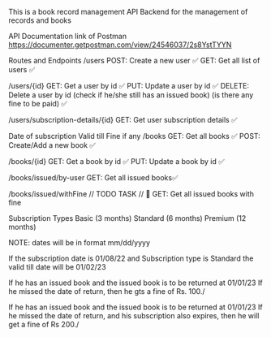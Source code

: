 This is a book record management API Backend for the management of records and books

API Documentation link of Postman
https://documenter.getpostman.com/view/24546037/2s8YstTYYN

Routes and Endpoints
/users
POST: Create a new user ✅ GET: Get all list of users ✅

/users/{id}
GET: Get a user by id ✅ PUT: Update a user by id ✅ DELETE: Delete a user by id (check if he/she still has an issued book) (is there any fine to be paid) ✅

/users/subscription-details/{id}
GET: Get user subscription details ✅

Date of subscription
Valid till
Fine if any
/books
GET: Get all books ✅ POST: Create/Add a new book ✅

/books/{id}
GET: Get a book by id ✅ PUT: Update a book by id ✅

/books/issued/by-user
GET: Get all issued books✅

/books/issued/withFine
// TODO TASK // 🏁 GET: Get all issued books with fine

Subscription Types
Basic (3 months) Standard (6 months) Premium (12 months)

NOTE: dates will be in format mm/dd/yyyy

If the subscription date is 01/08/22 and Subscription type is Standard the valid till date will be 01/02/23

If he has an issued book and the issued book is to be returned at 01/01/23 If he missed the date of return, then he gts a fine of Rs. 100./

If he has an issued book and the issued book is to be returned at 01/01/23 If he missed the date of return, and his subscription also expires, then he will get a fine of Rs 200./
